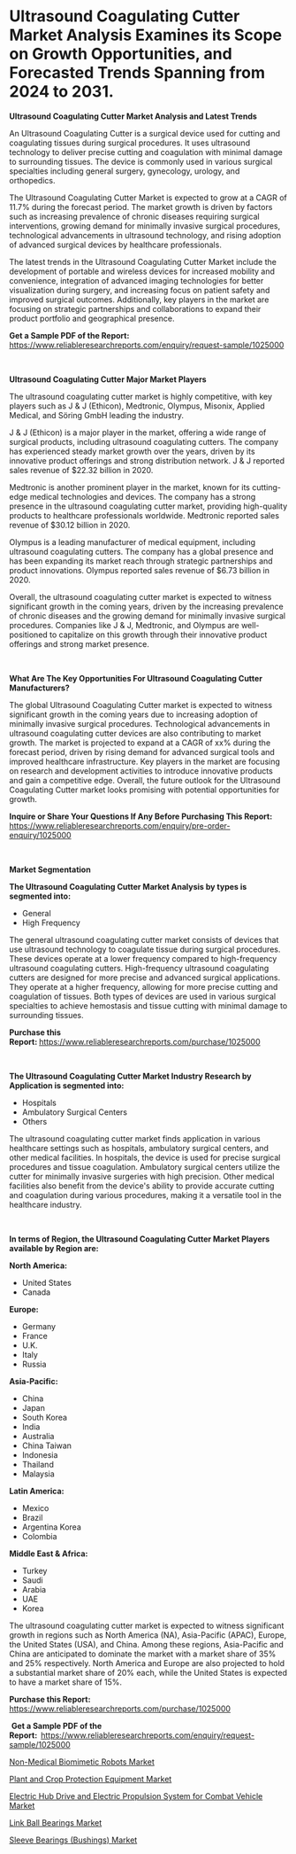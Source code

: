 <p><h1>Ultrasound Coagulating Cutter Market Analysis Examines its Scope on Growth Opportunities, and Forecasted Trends Spanning from 2024 to 2031.</h1></p><p><strong>Ultrasound Coagulating Cutter Market Analysis and Latest Trends</strong></p>
<p><p>An Ultrasound Coagulating Cutter is a surgical device used for cutting and coagulating tissues during surgical procedures. It uses ultrasound technology to deliver precise cutting and coagulation with minimal damage to surrounding tissues. The device is commonly used in various surgical specialties including general surgery, gynecology, urology, and orthopedics.</p><p>The Ultrasound Coagulating Cutter Market is expected to grow at a CAGR of 11.7% during the forecast period. The market growth is driven by factors such as increasing prevalence of chronic diseases requiring surgical interventions, growing demand for minimally invasive surgical procedures, technological advancements in ultrasound technology, and rising adoption of advanced surgical devices by healthcare professionals.</p><p>The latest trends in the Ultrasound Coagulating Cutter Market include the development of portable and wireless devices for increased mobility and convenience, integration of advanced imaging technologies for better visualization during surgery, and increasing focus on patient safety and improved surgical outcomes. Additionally, key players in the market are focusing on strategic partnerships and collaborations to expand their product portfolio and geographical presence.</p></p>
<p><strong>Get a Sample PDF of the Report:&nbsp;</strong> <a href="https://www.reliableresearchreports.com/enquiry/request-sample/1025000">https://www.reliableresearchreports.com/enquiry/request-sample/1025000</a></p>
<p>&nbsp;</p>
<p><strong>Ultrasound Coagulating Cutter Major Market Players</strong></p>
<p><p>The ultrasound coagulating cutter market is highly competitive, with key players such as J & J (Ethicon), Medtronic, Olympus, Misonix, Applied Medical, and Söring GmbH leading the industry. </p><p>J & J (Ethicon) is a major player in the market, offering a wide range of surgical products, including ultrasound coagulating cutters. The company has experienced steady market growth over the years, driven by its innovative product offerings and strong distribution network. J & J reported sales revenue of $22.32 billion in 2020.</p><p>Medtronic is another prominent player in the market, known for its cutting-edge medical technologies and devices. The company has a strong presence in the ultrasound coagulating cutter market, providing high-quality products to healthcare professionals worldwide. Medtronic reported sales revenue of $30.12 billion in 2020.</p><p>Olympus is a leading manufacturer of medical equipment, including ultrasound coagulating cutters. The company has a global presence and has been expanding its market reach through strategic partnerships and product innovations. Olympus reported sales revenue of $6.73 billion in 2020.</p><p>Overall, the ultrasound coagulating cutter market is expected to witness significant growth in the coming years, driven by the increasing prevalence of chronic diseases and the growing demand for minimally invasive surgical procedures. Companies like J & J, Medtronic, and Olympus are well-positioned to capitalize on this growth through their innovative product offerings and strong market presence.</p></p>
<p>&nbsp;</p>
<p><strong>What Are The Key Opportunities For Ultrasound Coagulating Cutter Manufacturers?</strong></p>
<p><p>The global Ultrasound Coagulating Cutter market is expected to witness significant growth in the coming years due to increasing adoption of minimally invasive surgical procedures. Technological advancements in ultrasound coagulating cutter devices are also contributing to market growth. The market is projected to expand at a CAGR of xx% during the forecast period, driven by rising demand for advanced surgical tools and improved healthcare infrastructure. Key players in the market are focusing on research and development activities to introduce innovative products and gain a competitive edge. Overall, the future outlook for the Ultrasound Coagulating Cutter market looks promising with potential opportunities for growth.</p></p>
<p><strong>Inquire or Share Your Questions If Any Before Purchasing This Report:</strong> <a href="https://www.reliableresearchreports.com/enquiry/pre-order-enquiry/1025000">https://www.reliableresearchreports.com/enquiry/pre-order-enquiry/1025000</a></p>
<p>&nbsp;</p>
<p><strong>Market Segmentation</strong></p>
<p><strong>The Ultrasound Coagulating Cutter Market Analysis by types is segmented into:</strong></p>
<p><ul><li>General</li><li>High Frequency</li></ul></p>
<p><p>The general ultrasound coagulating cutter market consists of devices that use ultrasound technology to coagulate tissue during surgical procedures. These devices operate at a lower frequency compared to high-frequency ultrasound coagulating cutters. High-frequency ultrasound coagulating cutters are designed for more precise and advanced surgical applications. They operate at a higher frequency, allowing for more precise cutting and coagulation of tissues. Both types of devices are used in various surgical specialties to achieve hemostasis and tissue cutting with minimal damage to surrounding tissues.</p></p>
<p><strong>Purchase this Report:&nbsp;</strong><a href="https://www.reliableresearchreports.com/purchase/1025000">https://www.reliableresearchreports.com/purchase/1025000</a></p>
<p>&nbsp;</p>
<p><strong>The Ultrasound Coagulating Cutter Market Industry Research by Application is segmented into:</strong></p>
<p><ul><li>Hospitals</li><li>Ambulatory Surgical Centers</li><li>Others</li></ul></p>
<p><p>The ultrasound coagulating cutter market finds application in various healthcare settings such as hospitals, ambulatory surgical centers, and other medical facilities. In hospitals, the device is used for precise surgical procedures and tissue coagulation. Ambulatory surgical centers utilize the cutter for minimally invasive surgeries with high precision. Other medical facilities also benefit from the device's ability to provide accurate cutting and coagulation during various procedures, making it a versatile tool in the healthcare industry.</p></p>
<p>&nbsp;</p>
<p><strong>In terms of Region, the Ultrasound Coagulating Cutter Market Players available by Region are:</strong></p>
<p>
    <p> <strong> North America: </strong>
        <ul>
            <li>United States</li>
            <li>Canada</li>
        </ul>
        </p> 
    <p> <strong> Europe: </strong>
        <ul>
            <li>Germany</li>
            <li>France</li>
            <li>U.K.</li>
            <li>Italy</li>
            <li>Russia</li>
        </ul>
        </p> 
    <p> <strong> Asia-Pacific: </strong>
        <ul>
            <li>China</li>
            <li>Japan</li>
            <li>South Korea</li>
            <li>India</li>
            <li>Australia</li>
            <li>China Taiwan</li>
            <li>Indonesia</li>
            <li>Thailand</li>
            <li>Malaysia</li>
        </ul>
        </p> 
    <p> <strong> Latin America: </strong>
        <ul>
            <li>Mexico</li>
            <li>Brazil</li>
            <li>Argentina Korea</li>
            <li>Colombia</li>
        </ul>
        </p> 
    <p> <strong> Middle East & Africa: </strong>
        <ul>
            <li>Turkey</li>
            <li>Saudi</li>
            <li>Arabia</li>
            <li>UAE</li>
            <li>Korea</li>
        </ul>
    </p>
    </p>
<p><p>The ultrasound coagulating cutter market is expected to witness significant growth in regions such as North America (NA), Asia-Pacific (APAC), Europe, the United States (USA), and China. Among these regions, Asia-Pacific and China are anticipated to dominate the market with a market share of 35% and 25% respectively. North America and Europe are also projected to hold a substantial market share of 20% each, while the United States is expected to have a market share of 15%.</p></p>
<p><strong>Purchase this Report: </strong><a href="https://www.reliableresearchreports.com/purchase/1025000">https://www.reliableresearchreports.com/purchase/1025000</a></p>
<p>&nbsp;<strong>Get a Sample PDF of the Report:&nbsp;&nbsp;</strong><a href="https://www.reliableresearchreports.com/enquiry/request-sample/1025000">https://www.reliableresearchreports.com/enquiry/request-sample/1025000</a></p>
<p><strong></strong></p>
<p><p><a href="https://medium.com/@lucyskiles/non-medical-biomimetic-robots-market-furnishes-information-on-market-share-market-trends-and-9c152897c418">Non-Medical Biomimetic Robots Market</a></p><p><a href="https://medium.com/@lucyskiles/plant-and-crop-protection-equipment-market-size-and-market-trends-complete-industry-overview-2024-b33041d3bee6">Plant and Crop Protection Equipment Market</a></p><p><a href="https://medium.com/@lucyskiles/electric-hub-drive-and-electric-propulsion-system-for-combat-vehicle-market-size-cagr-trends-3a2386ceb5ba">Electric Hub Drive and Electric Propulsion System for Combat Vehicle Market</a></p><p><a href="https://medium.com/@lucyskiles/link-ball-bearings-market-exploring-market-share-market-trends-and-future-growth-bc44fc041428">Link Ball Bearings Market</a></p><p><a href="https://medium.com/@lucyskiles/sleeve-bearings-bushings-market-exploring-market-share-market-trends-and-future-growth-eb210a5684c7">Sleeve Bearings (Bushings) Market</a></p></p>